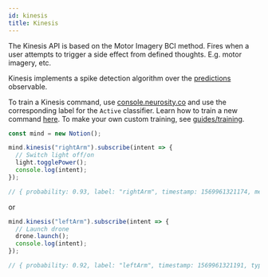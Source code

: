 ```yaml
---
id: kinesis
title: Kinesis
---
```


The Kinesis API is based on the Motor Imagery BCI method. Fires when a user attempts to trigger a side effect from defined thoughts. E.g. motor imagery, etc.

Kinesis implements a spike detection algorithm over the [predictions](/docs/api/predictions) observable.

To train a Kinesis command, use [console.neurosity.co](console.neurosity.co) and use the corresponding label for the `Active` classifier. Learn how to train a new command [here](https://support.neurosity.co/hc/en-us/articles/360036344012-Imagined-thought-training). To make your own custom training, see [guides/training](/docs/guides/training).

```js
const mind = new Notion();

mind.kinesis("rightArm").subscribe(intent => {
  // Switch light off/on
  light.togglePower();
  console.log(intent);
});

// { probability: 0.93, label: "rightArm", timestamp: 1569961321174, metric: "kinesis" }
```

or 

```js
mind.kinesis("leftArm").subscribe(intent => {
  // Launch drone
  drone.launch();
  console.log(intent);
});

// { probability: 0.92, label: "leftArm", timestamp: 1569961321191, type: "kinesis"  }
```

